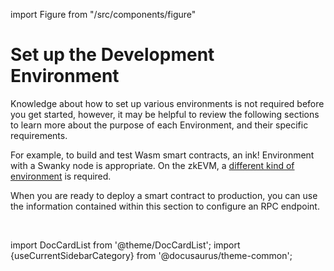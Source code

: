 import Figure from "/src/components/figure"

# Set up the Development Environment

Knowledge about how to set up various environments is not required before you get started, however, it may be helpful to review the following sections to learn more about the purpose of each Environment, and their specific requirements.

For example, to build and test Wasm smart contracts, an ink! Environment with a Swanky node is appropriate. On the zkEVM, a [different kind of environment](/docs/build/zkEVM/quickstart/) is required.

When you are ready to deploy a smart contract to production, you can use the information contained within this section to configure an RPC endpoint.

<br/>

import DocCardList from '@theme/DocCardList';
import {useCurrentSidebarCategory} from '@docusaurus/theme-common';

<DocCardList items={useCurrentSidebarCategory().items}/>
